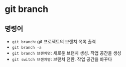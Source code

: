 # git branch

## 명령어

- `git branch`: git 프로젝트의 브랜치 목록 출력
- `git branch -a`
- `git branch 브랜치명`: 새로운 브랜치 생성. 작업 공간을 생성
- `git switch 브랜치명`: 브랜치 전환. 작업 공간을 바꾸다
